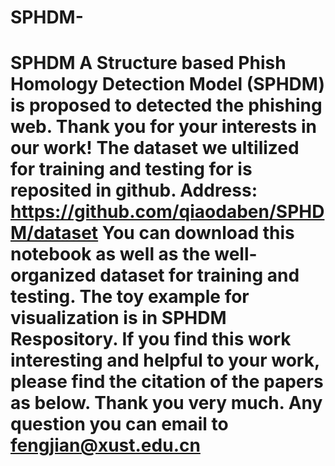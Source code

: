 # SPHDM-
# SPHDM  A Structure based Phish Homology Detection Model (SPHDM)  is proposed to detected the phishing web.  Thank you for your interests in our work!  The dataset we ultilized for training and testing for  is reposited in github.  Address: https://github.com/qiaodaben/SPHDM/dataset   You can download this notebook as well as the well-organized dataset for training and testing. The toy example for visualization is in SPHDM Respository. If you find this work interesting and helpful to your work, please find the citation of the papers as below. Thank you very much. Any question you can email to fengjian@xust.edu.cn   
